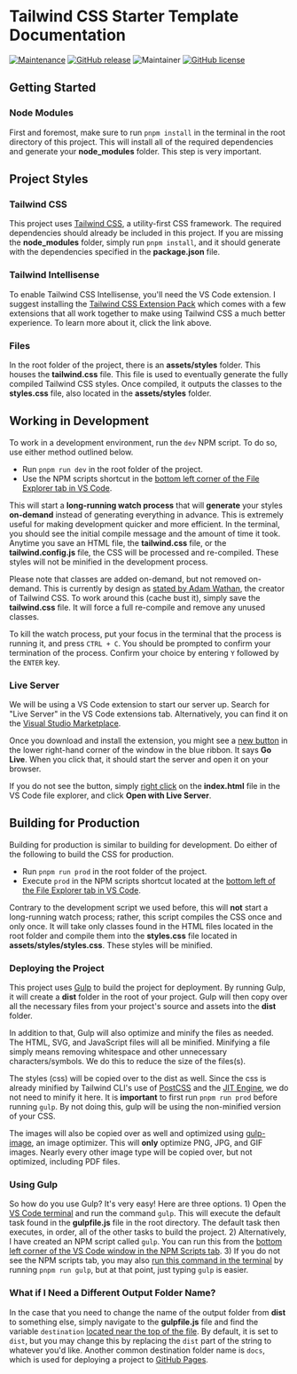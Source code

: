 # Tailwind CSS Starter Template Documentation

<!-- ![GitHub Actions Status](https://github.com/harvanchik/tailwind-template/workflows/NodeJS%20with%20Gulp/badge.svg) -->

[![Maintenance](https://img.shields.io/badge/maintained%3F-yes-green.svg)](https://GitHub.com/harvanchik/tailwind-template/graphs/commit-activity)
[![GitHub release](https://img.shields.io/github/release/harvanchik/tailwind-template.svg)](https://github.com/harvanchik/tailwind-template/releases/)
![Maintainer](https://img.shields.io/badge/maintainer-harvanchik-blue)
[![GitHub license](https://img.shields.io/github/license/harvanchik/tailwind-template.svg)](https://github.com/harvanchik/tailwind-template/blob/master/LICENSE)

## Getting Started

### Node Modules

First and foremost, make sure to run `pnpm install` in the terminal in the root directory of this project. This will install all of the required dependencies and generate your **node_modules** folder. This step is very important.

## Project Styles

### Tailwind CSS

This project uses [Tailwind CSS](https://tailwindcss.com/ 'TailwindCSS'), a utility-first CSS framework. The required dependencies should already be included in this project. If you are missing the **node_modules** folder, simply run `pnpm install`, and it should generate with the dependencies specified in the **package.json** file.

### Tailwind Intellisense

To enable Tailwind CSS Intellisense, you'll need the VS Code extension. I suggest installing the [Tailwind CSS Extension Pack](https://marketplace.visualstudio.com/items?itemName=andrewmcodes.tailwindcss-extension-pack) which comes with a few extensions that all work together to make using Tailwind CSS a much better experience. To learn more about it, click the link above.

### Files

In the root folder of the project, there is an **assets/styles** folder. This houses the **tailwind.css** file. This file is used to eventually generate the fully compiled Tailwind CSS styles. Once compiled, it outputs the classes to the **styles.css** file, also located in the **assets/styles** folder.

## Working in Development

To work in a development environment, run the `dev` NPM script. To do so, use either method outlined below.

- Run `pnpm run dev` in the root folder of the project.
- Use the NPM scripts shortcut in the [bottom left corner of the File Explorer tab in VS Code](https://imgur.com/a/pLlZvpk.png).

This will start a **long-running watch process** that will **generate** your styles **on-demand** instead of generating everything in advance. This is extremely useful for making development quicker and more efficient. In the terminal, you should see the initial compile message and the amount of time it took. Anytime you save an HTML file, the **tailwind.css** file, or the **tailwind.config.js** file, the CSS will be processed and re-compiled. These styles will not be minified in the development process.

Please note that classes are added on-demand, but not removed on-demand. This is currently by design as [stated by Adam Wathan](https://github.com/tailwindlabs/tailwindcss/issues/4098#issuecomment-821867583 'stated by Adam Wathan'), the creator of Tailwind CSS. To work around this (cache bust it), simply save the **tailwind.css** file. It will force a full re-compile and remove any unused classes.

To kill the watch process, put your focus in the terminal that the process is running it, and press `CTRL + C`. You should be prompted to confirm your termination of the process. Confirm your choice by entering `Y` followed by the `ENTER` key.

### Live Server

We will be using a VS Code extension to start our server up. Search for "Live Server" in the VS Code extensions tab. Alternatively, you can find it on the [Visual Studio Marketplace](https://marketplace.visualstudio.com/items?itemName=ritwickdey.LiveServer).

Once you download and install the extension, you might see a [new button](https://imgur.com/a/KiUuKno.png) in the lower right-hand corner of the window in the blue ribbon. It says **Go Live**. When you click that, it should start the server and open it on your browser.

If you do not see the button, simply [right click](https://imgur.com/a/SR1f6sC.png) on the **index.html** file in the VS Code file explorer, and click **Open with Live Server**.

## Building for Production

Building for production is similar to building for development. Do either of the following to build the CSS for production.

- Run `pnpm run prod` in the root folder of the project.
- Execute `prod` in the NPM scripts shortcut located at the [bottom left of the File Explorer tab in VS Code](https://imgur.com/a/sXlKWwV.png).

Contrary to the development script we used before, this will **not** start a long-running watch process; rather, this script compiles the CSS once and only once. It will take only classes found in the HTML files located in the root folder and compile them into the **styles.css** file located in **assets/styles/styles.css**. These styles will be minified.

### Deploying the Project

This project uses [Gulp](https://www.npmjs.com/package/gulp) to build the project for deployment. By running Gulp, it will create a **dist** folder in the root of your project. Gulp will then copy over all the necessary files from your project's source and assets into the **dist** folder.

In addition to that, Gulp will also optimize and minify the files as needed. The HTML, SVG, and JavaScript files will all be minified. Minifying a file simply means removing whitespace and other unnecessary characters/symbols. We do this to reduce the size of the files(s).

The styles (css) will be copied over to the dist as well. Since the css is already minified by Tailwind CLI's use of [PostCSS](https://postcss.org/) and the [JIT Engine](https://tailwindcss.com/docs/just-in-time-mode), we do not need to minify it here. It is **important** to first run `pnpm run prod` before running `gulp`. By not doing this, gulp will be using the non-minified version of your CSS.

The images will also be copied over as well and optimized using [gulp-image](https://www.npmjs.com/package/gulp-image), an image optimizer. This will **only** optimize PNG, JPG, and GIF images. Nearly every other image type will be copied over, but not optimized, including PDF files.

### Using Gulp

So how do you use Gulp? It's very easy! Here are three options. 1) Open the [VS Code terminal](https://imgur.com/a/JbdX0if.png) and run the command `gulp`. This will execute the default task found in the **gulpfile.js** file in the root directory. The default task then executes, in order, all of the other tasks to build the project. 2) Alternatively, I have created an NPM script called `gulp`. You can run this from the [bottom left corner of the VS Code window in the NPM Scripts tab](https://imgur.com/a/3hGD00j.png). 3) If you do not see the NPM scripts tab, you may also [run this command in the terminal](https://imgur.com/a/Ucmbmtz.png) by running `pnpm run gulp`, but at that point, just typing `gulp` is easier.

### What if I Need a Different Output Folder Name?

In the case that you need to change the name of the output folder from **dist** to something else, simply navigate to the **gulpfile.js** file and find the variable `destination` [located near the top of the file](https://imgur.com/a/MqWSltR.png). By default, it is set to `dist`, but you may change this by replacing the `dist` part of the string to whatever you'd like. Another common destination folder name is `docs`, which is used for deploying a project to [GitHub Pages](https://pages.github.com/).
